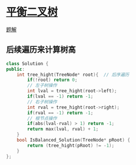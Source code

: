 # [平衡二叉树](https://www.nowcoder.com/practice/8b3b95850edb4115918ecebdf1b4d222)
[题解](./main_1.cpp)

## 后续遍历来计算树高
```cpp
class Solution {
public:
    int tree_hight(TreeNode* root){  // 后序遍历
        if(!root) return 0;
        // 左子树操作
        int lval = tree_hight(root->left);
        if(lval == -1) return -1;
        // 右子树操作
        int rval = tree_hight(root->right);
        if(rval == -1) return -1;
        // 根节点操作
        if(abs(lval-rval) > 1) return -1;
        return max(lval, rval) + 1;
    }
    bool IsBalanced_Solution(TreeNode* pRoot) {
        return (tree_hight(pRoot) != -1);
    }
};
```